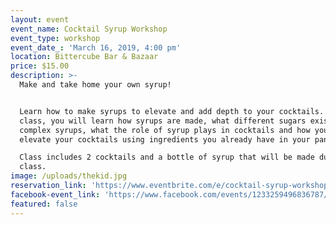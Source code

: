 ```yaml
---
layout: event
event_name: Cocktail Syrup Workshop
event_type: workshop
event_date_: 'March 16, 2019, 4:00 pm'
location: Bittercube Bar & Bazaar
price: $15.00
description: >-
  Make and take home your own syrup!


  Learn how to make syrups to elevate and add depth to your cocktails. In this
  class, you will learn how syrups are made, what different sugars exist to make
  complex syrups, what the role of syrup plays in cocktails and how you can
  elevate your cocktails using ingredients you already have in your pantry.

  Class includes 2 cocktails and a bottle of syrup that will be made during the
  class.
image: /uploads/thekid.jpg
reservation_link: 'https://www.eventbrite.com/e/cocktail-syrup-workshop-tickets-57839486461'
facebook-event_link: 'https://www.facebook.com/events/1233259496836787/'
featured: false
---
```


